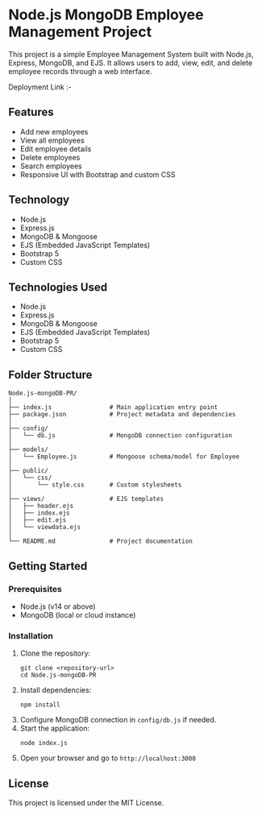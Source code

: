# Node.js MongoDB Employee Management Project

This project is a simple Employee Management System built with Node.js, Express, MongoDB, and EJS. It allows users to add, view, edit, and delete employee records through a web interface.

Deployment Link :- 

## Features
- Add new employees
- View all employees
- Edit employee details
- Delete employees
- Search employees
- Responsive UI with Bootstrap and custom CSS

## Technology

- Node.js
- Express.js
- MongoDB & Mongoose
- EJS (Embedded JavaScript Templates)
- Bootstrap 5
- Custom CSS

## Technologies Used
- Node.js
- Express.js
- MongoDB & Mongoose
- EJS (Embedded JavaScript Templates)
- Bootstrap 5
- Custom CSS

## Folder Structure

```
Node.js-mongoDB-PR/
│
├── index.js                # Main application entry point
├── package.json            # Project metadata and dependencies
│
├── config/
│   └── db.js               # MongoDB connection configuration
│
├── models/
│   └── Employee.js         # Mongoose schema/model for Employee
│
├── public/
│   └── css/
│       └── style.css       # Custom stylesheets
│
├── views/                  # EJS templates
│   ├── header.ejs
│   ├── index.ejs
│   ├── edit.ejs
│   └── viewdata.ejs
│
└── README.md               # Project documentation
```

## Getting Started

### Prerequisites
- Node.js (v14 or above)
- MongoDB (local or cloud instance)

### Installation
1. Clone the repository:
   ```
   git clone <repository-url>
   cd Node.js-mongoDB-PR
   ```
2. Install dependencies:
   ```
   npm install
   ```
3. Configure MongoDB connection in `config/db.js` if needed.
4. Start the application:
   ```
   node index.js
   ```
5. Open your browser and go to `http://localhost:3000`

## License
This project is licensed under the MIT License.

